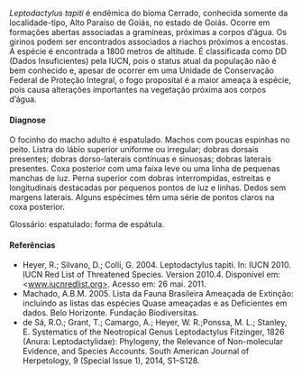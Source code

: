 ﻿*Leptodactylus tapiti* é endêmica do bioma Cerrado, conhecida somente da localidade-tipo, Alto Paraíso de Goiás, no estado de Goiás. Ocorre em formações abertas associadas a gramíneas, próximas a corpos d’água. Os girinos podem ser encontrados associados a riachos próximos a encostas. A espécie é encontrada a 1800 metros de altitude. 
É classificada como DD (Dados Insuficientes) pela IUCN, pois o status atual da população não é bem conhecido e, apesar de ocorrer em uma Unidade de Conservação Federal de Proteção Integral, o fogo proposital é a maior ameaça à espécie, pois causa alterações importantes na vegetação próxima aos corpos d’água.
#### Diagnose
O focinho do macho adulto é <glossario>espatulado</glossario>. Machos com poucas espinhas no peito. Listra do lábio superior uniforme ou irregular; dobras dorsais presentes; dobras dorso-laterais contínuas e sinuosas; dobras laterais presentes. Coxa posterior com uma faixa leve ou uma linha de pequenas manchas de luz. Perna superior com dobras interrompidas, estreitas e longitudinais destacadas por pequenos pontos de luz e linhas. Dedos sem margens laterais. Alguns espécimes têm uma série de pontos claros na coxa posterior.


Glossário:
espatulado: forma de espátula.
#### Referências
* Heyer, R.; Silvano, D.; Colli, G.  2004. Leptodactylus tapiti. In: IUCN 2010. IUCN Red List of Threatened Species. Version 2010.4. Disponível em: <www.iucnredlist.org>. Acesso em: 26 mai. 2011.
* Machado, A.B.M. 2005. Lista da Fauna Brasileira Ameaçada de Extinção: incluindo as listas das espécies Quase ameaçadas e as Deficientes em dados. Belo Horizonte. Fundação Biodiversitas.
* de Sá, R.O.; Grant, T.; Camargo, A.; Heyer, W. R.;Ponssa, M. L.; Stanley, E. Systematics of the Neotropical Genus Leptodactylus Fitzinger, 1826 (Anura: Leptodactylidae): Phylogeny, the Relevance of Non-molecular Evidence, and Species Accounts. South American Journal of Herpetology, 9 (Special Issue 1), 2014, S1–S128.